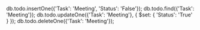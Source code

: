 db.todo.insertOne({'Task': 'Meeting', 'Status': 'False'});
db.todo.find({'Task': 'Meeting'});
db.todo.updateOne({'Task': 'Meeting'}, { $set: { 'Status': 'True' } });
db.todo.deleteOne({'Task': 'Meeting'});
